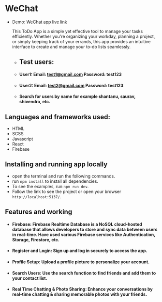 # WeChat

- Demo: [WeChat app live link](wechat-ashen.vercel.app)

  This ToDo App is a simple yet effective tool to manage your tasks efficiently. Whether you're organizing your workday, planning a project, or simply keeping track of your errands, this app provides an intuitive interface to create and manage your to-do lists seamlessly.

  - ## Test users:
  - #### User1: Email: test1@gmail.com Password: test123
  - #### User2: Email: test2@gmail.com Password: test123
  - #### Search for users by name for example shantanu, saurav, shivendra, etc.

## Languages and frameworks used:

- HTML
- SCSS
- Javascript
- React
- Firebase

## Installing and running app locally

- open the terminal and run the following commands.
- run `npm install` to install all dependencies.
- To see the examples, run `npm run dev`.
- Follow the link to see the project or open your browser `http://localhost:5137/`.

## Features and working

- #### Firebase: Firebase Realtime Database is a NoSQL cloud-hosted database that allows developers to store and sync data between users in real-time. Have used various Firebase services like Authentication, Storage, Firestore, etc.

- #### Register and Login: Sign up and log in securely to access the app.

- #### Profile Setup: Upload a profile picture to personalize your account.

- #### Search Users: Use the search function to find friends and add them to your contact list.

- #### Real Time Chatting & Photo Sharing: Enhance your conversations by real-time chatting & sharing memorable photos with your friends.
